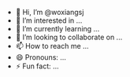 - 👋 Hi, I’m @woxiangsj
- 👀 I’m interested in ...
- 🌱 I’m currently learning ...
- 💞️ I’m looking to collaborate on ...
- 📫 How to reach me ...
- 😄 Pronouns: ...
- ⚡ Fun fact: ...

<!---
woxiangsj/woxiangsj is a ✨ special ✨ repository because its `README.md` (this file) appears on your GitHub profile.
You can click the Preview link to take a look at your changes.
--->
